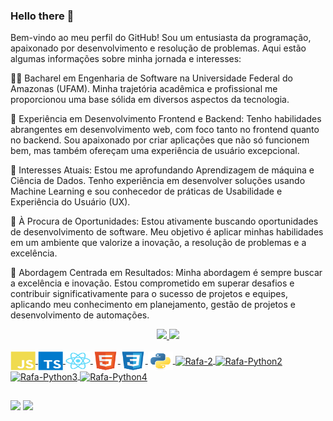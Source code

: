 ### Hello there 👋

Bem-vindo ao meu perfil do GitHub! Sou um entusiasta da programação, apaixonado por desenvolvimento e resolução de problemas. Aqui estão algumas informações sobre minha jornada e interesses:

🧑‍💻 Bacharel em Engenharia de Software na Universidade Federal do Amazonas (UFAM). Minha trajetória acadêmica e profissional me proporcionou uma base sólida em diversos aspectos da tecnologia.

🔭 Experiência em Desenvolvimento Frontend e Backend: Tenho habilidades abrangentes em desenvolvimento web, com foco tanto no frontend quanto no backend. Sou apaixonado por criar aplicações que não só funcionem bem, mas também ofereçam uma experiência de usuário excepcional.

🌱 Interesses Atuais: Estou me aprofundando Aprendizagem de máquina e Ciência de Dados. Tenho experiência em desenvolver soluções usando Machine Learning e sou conhecedor de práticas de Usabilidade e Experiência do Usuário (UX).

👯 À Procura de Oportunidades: Estou ativamente buscando oportunidades de desenvolvimento de software. Meu objetivo é aplicar minhas habilidades em um ambiente que valorize a inovação, a resolução de problemas e a excelência.

🌟 Abordagem Centrada em Resultados: Minha abordagem é sempre buscar a excelência e inovação. Estou comprometido em superar desafios e contribuir significativamente para o sucesso de projetos e equipes, aplicando meu conhecimento em planejamento, gestão de projetos e desenvolvimento de automações.

<div align="center">
  <a href="https://github.com/MiguelCastro1">
  <img height="180em" src="https://github-readme-stats.vercel.app/api?username=MiguelCastro1&show_icons=true&theme=merko&include_all_commits=true&count_private=true"/>
  <img height="180em" src="https://github-readme-stats.vercel.app/api/top-langs/?username=MiguelCastro1&layout=compact&langs_count=7&theme=merko"/>
</div>
  
<div style="display: inline_block"><br>
  <img align="center" alt="Rafa-Js" height="30" width="40" src="https://raw.githubusercontent.com/devicons/devicon/master/icons/javascript/javascript-plain.svg">
  <img align="center" alt="Rafa-Ts" height="30" width="40" src="https://raw.githubusercontent.com/devicons/devicon/master/icons/typescript/typescript-plain.svg">
  <img align="center" alt="Rafa-React" height="30" width="40" src="https://raw.githubusercontent.com/devicons/devicon/master/icons/react/react-original.svg">
  <img align="center" alt="Rafa-HTML" height="30" width="40" src="https://raw.githubusercontent.com/devicons/devicon/master/icons/html5/html5-original.svg">
  <img align="center" alt="Rafa-CSS" height="30" width="40" src="https://raw.githubusercontent.com/devicons/devicon/master/icons/css3/css3-original.svg">
  <img align="center" alt="Rafa-Python" height="30" width="40" src="https://raw.githubusercontent.com/devicons/devicon/master/icons/python/python-original.svg">
  <img align="center" alt="Rafa-2" height="30" width="70" src="https://img.shields.io/badge/Node.js-43853D?style=for-the-badge&logo=node.js&logoColor=white">
  <img align="center" alt="Rafa-Python2" height="30" width="70" src="https://img.shields.io/badge/Express.js-404D59?style=for-the-badge">
  <img align="center" alt="Rafa-Python3" height="30" width="70" src="https://img.shields.io/badge/TensorFlow-FF6F00?style=for-the-badge&logo=tensorflow&logoColor=white">
  <img align="center" alt="Rafa-Python4" height="30" width="70" src="https://img.shields.io/badge/GIT-E44C30?style=for-the-badge&logo=git&logoColor=white">

</div>
  
  ##
  <a href = "mailto:mcs@icomp.ufam.edu.br.com"><img src="https://img.shields.io/badge/-Gmail-%23333?style=for-the-badge&logo=gmail&logoColor=white" target="_blank"></a>
  <a href="https://www.linkedin.com/in/miguelcastro1/" target="_blank"><img src="https://img.shields.io/badge/-LinkedIn-%230077B5?style=for-the-badge&logo=linkedin&logoColor=white" target="_blank"></a> 
 
</div>

